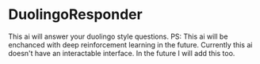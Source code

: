 # DuolingoResponder
This ai will answer your duolingo style questions. PS: This ai will be enchanced with deep reinforcement learning in the future.
Currently this ai doesn't have an interactable interface. In the future I will add this too.
